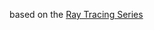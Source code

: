 based on the [Ray Tracing Series](http://in1weekend.blogspot.com/2016/01/ray-tracing-in-one-weekend.html)
